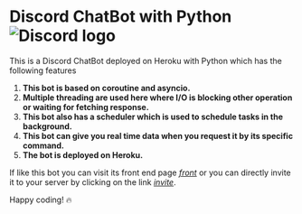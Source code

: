 # Discord ChatBot with Python ![Discord logo](https://img.icons8.com/fluency/42/000000/discord-logo.png "Discord Python")

This is a Discord ChatBot deployed on Heroku with Python which has the following features

1. **This bot is based on coroutine and asyncio.**
2. **Multiple threading are used here where I/O is blocking other operation or waiting for fetching response.**
3. **This bot also has a scheduler which is used to schedule tasks in the background.**
4. **This bot can give you real time data when you request it by its specific command.**
5. **The bot is deployed on Heroku.**

If like this bot you can visit its front end page [*front*](https://discordchatbot-5.herokuapp.com/) or you can directly
invite it to your server by clicking on the link [*invite*](https://discord.com/oauth2/authorize?client_id=856808627485409310&permissions=165290175735&scope=bot).

Happy coding! 🔥
